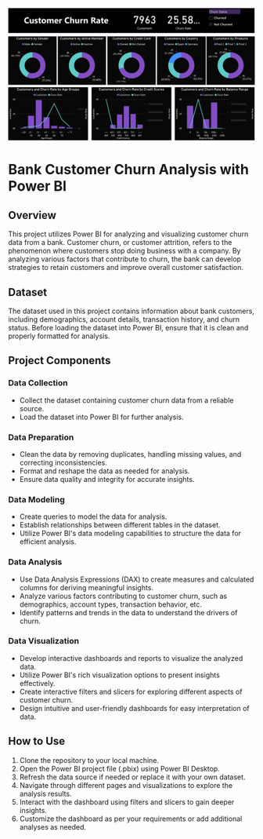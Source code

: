 
![Page 1](https://github.com/vansheta/Customer-Churn-Power-BI-Dashboard/blob/main/Customer%20Churn.jpg)
# Bank Customer Churn Analysis with Power BI

## Overview

This project utilizes Power BI for analyzing and visualizing customer churn data from a bank. Customer churn, or customer attrition, refers to the phenomenon where customers stop doing business with a company. By analyzing various factors that contribute to churn, the bank can develop strategies to retain customers and improve overall customer satisfaction.

## Dataset

The dataset used in this project contains information about bank customers, including demographics, account details, transaction history, and churn status. Before loading the dataset into Power BI, ensure that it is clean and properly formatted for analysis.

## Project Components

### Data Collection

- Collect the dataset containing customer churn data from a reliable source.
- Load the dataset into Power BI for further analysis.

### Data Preparation

- Clean the data by removing duplicates, handling missing values, and correcting inconsistencies.
- Format and reshape the data as needed for analysis.
- Ensure data quality and integrity for accurate insights.

### Data Modeling

- Create queries to model the data for analysis.
- Establish relationships between different tables in the dataset.
- Utilize Power BI's data modeling capabilities to structure the data for efficient analysis.

### Data Analysis

- Use Data Analysis Expressions (DAX) to create measures and calculated columns for deriving meaningful insights.
- Analyze various factors contributing to customer churn, such as demographics, account types, transaction behavior, etc.
- Identify patterns and trends in the data to understand the drivers of churn.

### Data Visualization

- Develop interactive dashboards and reports to visualize the analyzed data.
- Utilize Power BI's rich visualization options to present insights effectively.
- Create interactive filters and slicers for exploring different aspects of customer churn.
- Design intuitive and user-friendly dashboards for easy interpretation of data.

## How to Use

1. Clone the repository to your local machine.
2. Open the Power BI project file (.pbix) using Power BI Desktop.
3. Refresh the data source if needed or replace it with your own dataset.
4. Navigate through different pages and visualizations to explore the analysis results.
5. Interact with the dashboard using filters and slicers to gain deeper insights.
6. Customize the dashboard as per your requirements or add additional analyses as needed.
